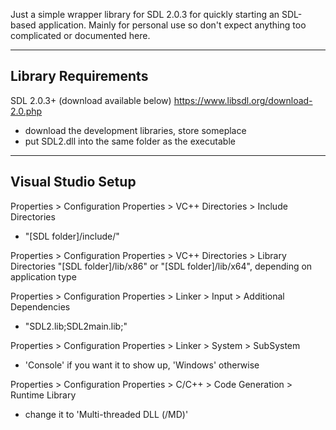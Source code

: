 Just a simple wrapper library for SDL 2.0.3 for quickly starting an SDL-based application. Mainly for personal use so don't expect anything too complicated or documented here.

--------------------
Library Requirements
--------------------

SDL 2.0.3+ (download available below)
https://www.libsdl.org/download-2.0.php
- download the development libraries, store someplace
- put SDL2.dll into the same folder as the executable


--------------------
Visual Studio Setup
--------------------

Properties > Configuration Properties > VC++ Directories > Include Directories
- "[SDL folder]/include/"

Properties > Configuration Properties > VC++ Directories > Library Directories
"[SDL folder]/lib/x86" or "[SDL folder]/lib/x64", depending on application type

Properties > Configuration Properties > Linker > Input > Additional Dependencies
- "SDL2.lib;SDL2main.lib;"

Properties > Configuration Properties > Linker > System > SubSystem
- 'Console' if you want it to show up, 'Windows' otherwise

Properties > Configuration Properties > C/C++ > Code Generation > Runtime Library
- change it to 'Multi-threaded DLL (/MD)'